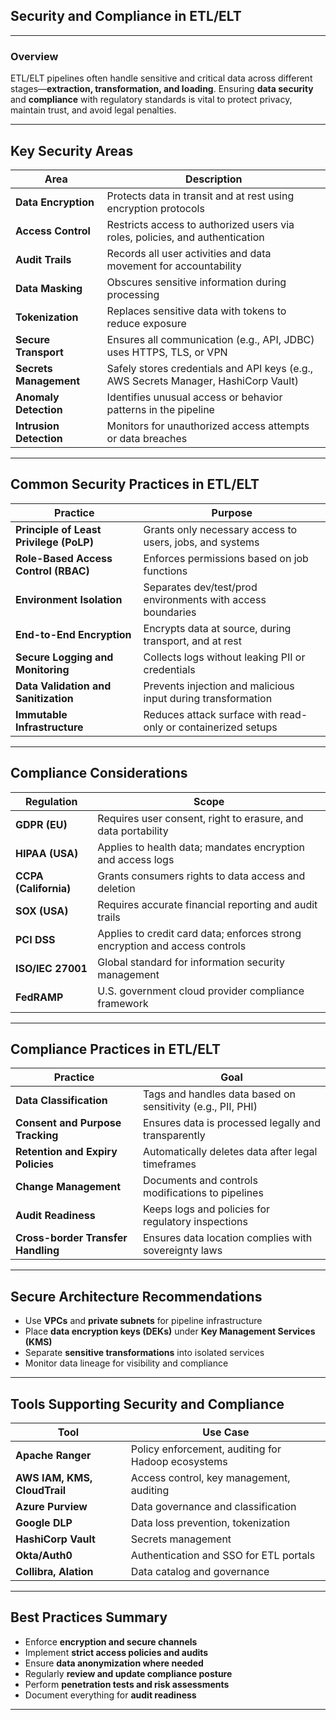 ## **Security and Compliance in ETL/ELT**

---

### **Overview**

ETL/ELT pipelines often handle sensitive and critical data across different stages—**extraction, transformation, and loading**. Ensuring **data security** and **compliance** with regulatory standards is vital to protect privacy, maintain trust, and avoid legal penalties.

---

## **Key Security Areas**

| Area                    | Description                                                                         |
| ----------------------- | ----------------------------------------------------------------------------------- |
| **Data Encryption**     | Protects data in transit and at rest using encryption protocols                     |
| **Access Control**      | Restricts access to authorized users via roles, policies, and authentication        |
| **Audit Trails**        | Records all user activities and data movement for accountability                    |
| **Data Masking**        | Obscures sensitive information during processing                                    |
| **Tokenization**        | Replaces sensitive data with tokens to reduce exposure                              |
| **Secure Transport**    | Ensures all communication (e.g., API, JDBC) uses HTTPS, TLS, or VPN                 |
| **Secrets Management**  | Safely stores credentials and API keys (e.g., AWS Secrets Manager, HashiCorp Vault) |
| **Anomaly Detection**   | Identifies unusual access or behavior patterns in the pipeline                      |
| **Intrusion Detection** | Monitors for unauthorized access attempts or data breaches                          |

---

## **Common Security Practices in ETL/ELT**

| Practice                                | Purpose                                                       |
| --------------------------------------- | ------------------------------------------------------------- |
| **Principle of Least Privilege (PoLP)** | Grants only necessary access to users, jobs, and systems      |
| **Role-Based Access Control (RBAC)**    | Enforces permissions based on job functions                   |
| **Environment Isolation**               | Separates dev/test/prod environments with access boundaries   |
| **End-to-End Encryption**               | Encrypts data at source, during transport, and at rest        |
| **Secure Logging and Monitoring**       | Collects logs without leaking PII or credentials              |
| **Data Validation and Sanitization**    | Prevents injection and malicious input during transformation  |
| **Immutable Infrastructure**            | Reduces attack surface with read-only or containerized setups |

---

## **Compliance Considerations**

| Regulation            | Scope                                                                       |
| --------------------- | --------------------------------------------------------------------------- |
| **GDPR (EU)**         | Requires user consent, right to erasure, and data portability               |
| **HIPAA (USA)**       | Applies to health data; mandates encryption and access logs                 |
| **CCPA (California)** | Grants consumers rights to data access and deletion                         |
| **SOX (USA)**         | Requires accurate financial reporting and audit trails                      |
| **PCI DSS**           | Applies to credit card data; enforces strong encryption and access controls |
| **ISO/IEC 27001**     | Global standard for information security management                         |
| **FedRAMP**           | U.S. government cloud provider compliance framework                         |

---

## **Compliance Practices in ETL/ELT**

| Practice                           | Goal                                                        |
| ---------------------------------- | ----------------------------------------------------------- |
| **Data Classification**            | Tags and handles data based on sensitivity (e.g., PII, PHI) |
| **Consent and Purpose Tracking**   | Ensures data is processed legally and transparently         |
| **Retention and Expiry Policies**  | Automatically deletes data after legal timeframes           |
| **Change Management**              | Documents and controls modifications to pipelines           |
| **Audit Readiness**                | Keeps logs and policies for regulatory inspections          |
| **Cross-border Transfer Handling** | Ensures data location complies with sovereignty laws        |

---

## **Secure Architecture Recommendations**

* Use **VPCs** and **private subnets** for pipeline infrastructure
* Place **data encryption keys (DEKs)** under **Key Management Services (KMS)**
* Separate **sensitive transformations** into isolated services
* Monitor data lineage for visibility and compliance

---

## **Tools Supporting Security and Compliance**

| Tool                         | Use Case                                           |
| ---------------------------- | -------------------------------------------------- |
| **Apache Ranger**            | Policy enforcement, auditing for Hadoop ecosystems |
| **AWS IAM, KMS, CloudTrail** | Access control, key management, auditing           |
| **Azure Purview**            | Data governance and classification                 |
| **Google DLP**               | Data loss prevention, tokenization                 |
| **HashiCorp Vault**          | Secrets management                                 |
| **Okta/Auth0**               | Authentication and SSO for ETL portals             |
| **Collibra, Alation**        | Data catalog and governance                        |

---

## **Best Practices Summary**

* Enforce **encryption and secure channels**
* Implement **strict access policies and audits**
* Ensure **data anonymization where needed**
* Regularly **review and update compliance posture**
* Perform **penetration tests and risk assessments**
* Document everything for **audit readiness**

---
